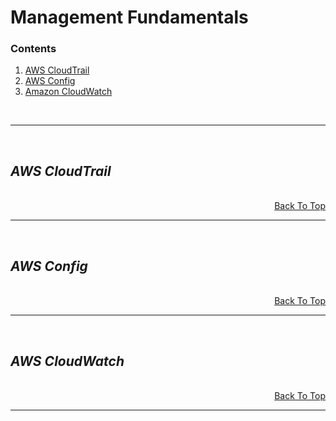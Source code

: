# Management Fundamentals <a id="top"></a>

### Contents
1. [AWS CloudTrail](#one)
2. [AWS Config](#two)
3. [Amazon CloudWatch](#three)


<br/>

---

<br/>

## $AWS$ $CloudTrail$ <a id="one"></a>


<br/>

<div style="text-align:right;">
<a href="#top">Back To Top</a>
</div>

---

<br/>

## $AWS$ $Config$ <a id="two"></a>

<br/>

<div style="text-align:right;">
<a href="#top">Back To Top</a>
</div>

---

<br/>

## $AWS$ $CloudWatch$ <a id="three"></a>


<br/>

<div style="text-align:right;">
<a href="#top">Back To Top</a>
</div>

---